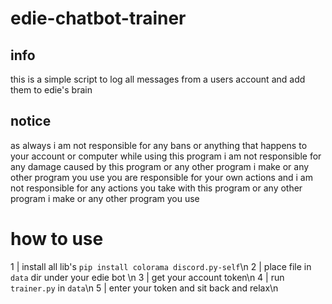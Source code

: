 # edie-chatbot-trainer

## info
this is a simple script to log all messages from a users account and add them to edie's brain

## notice 
as always i am not responsible for any bans or anything that happens to your account or computer while using this program i am not responsible for any damage caused by this program or any other program i make or any other program you use you are responsible for your own actions and i am not responsible for any actions you take with this program or any other program i make or any other program you use

# how to use
1 | install all lib's ``pip install colorama discord.py-self``\n
2 | place file in ``data`` dir under your edie bot \n
3 | get your account token\n
4 | run ``trainer.py`` in ``data``\n
5 | enter your token and sit back and relax\n

